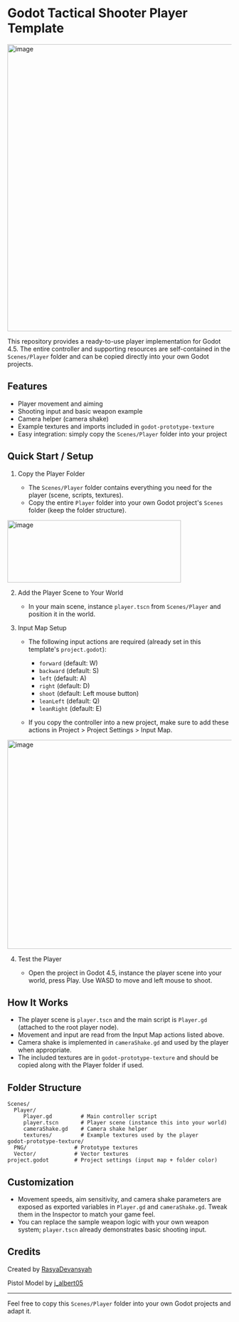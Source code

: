 # Godot Tactical Shooter Player Template

<img width="1154" height="644" alt="image" src="https://github.com/user-attachments/assets/4f89ffe3-76a6-436c-96ad-5aa5178f60cb" />

This repository provides a ready-to-use player implementation for Godot 4.5. The entire controller and supporting resources are self-contained in the `Scenes/Player` folder and can be copied directly into your own Godot projects.

## Features

- Player movement and aiming
- Shooting input and basic weapon example
- Camera helper (camera shake)
- Example textures and imports included in `godot-prototype-texture`
- Easy integration: simply copy the `Scenes/Player` folder into your project

## Quick Start / Setup

1. Copy the Player Folder

	- The `Scenes/Player` folder contains everything you need for the player (scene, scripts, textures).
	- Copy the entire `Player` folder into your own Godot project's `Scenes` folder (keep the folder structure).

<img width="390" height="140" alt="image" src="https://github.com/user-attachments/assets/e410cab1-e79e-4c70-87b8-97d4b046672b" />


2. Add the Player Scene to Your World

	- In your main scene, instance `player.tscn` from `Scenes/Player` and position it in the world.

3. Input Map Setup

	- The following input actions are required (already set in this template's `project.godot`):
	  - `forward` (default: W)
	  - `backward` (default: S)
	  - `left` (default: A)
	  - `right` (default: D)
	  - `shoot` (default: Left mouse button)
	  - `leanLeft` (default: Q)
	  - `leanRight` (default: E)

	- If you copy the controller into a new project, make sure to add these actions in Project > Project Settings > Input Map.

<img width="886" height="469" alt="image" src="https://github.com/user-attachments/assets/26550370-13ae-4bd1-b944-8280e492306c" />


4. Test the Player

	- Open the project in Godot 4.5, instance the player scene into your world, press Play. Use WASD to move and left mouse to shoot.

## How It Works

- The player scene is `player.tscn` and the main script is `Player.gd` (attached to the root player node).
- Movement and input are read from the Input Map actions listed above.
- Camera shake is implemented in `cameraShake.gd` and used by the player when appropriate.
- The included textures are in `godot-prototype-texture` and should be copied along with the Player folder if used.

## Folder Structure

```
Scenes/
  Player/
	 Player.gd         # Main controller script
	 player.tscn       # Player scene (instance this into your world)
	 cameraShake.gd    # Camera shake helper
	 textures/         # Example textures used by the player
godot-prototype-texture/
  PNG/               # Prototype textures
  Vector/            # Vector textures
project.godot        # Project settings (input map + folder color)
```

## Customization

- Movement speeds, aim sensitivity, and camera shake parameters are exposed as exported variables in `Player.gd` and `cameraShake.gd`. Tweak them in the Inspector to match your game feel.
- You can replace the sample weapon logic with your own weapon system; `player.tscn` already demonstrates basic shooting input.

## Credits

Created by [RasyaDevansyah](https://github.com/RasyaDevansyah)

Pistol Model by [j_albert05](https://www.instagram.com/j_albert05)

---

Feel free to copy this `Scenes/Player` folder into your own Godot projects and adapt it.
